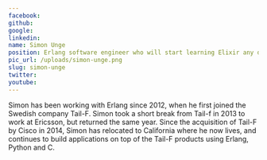 ```yaml
---
facebook: 
github: 
google: 
linkedin: 
name: Simon Unge
position: Erlang software engineer who will start learning Elixir any day now
pic_url: /uploads/simon-unge.png
slug: simon-unge
twitter: 
youtube: 
---
```

<p>Simon&nbsp;has been working with Erlang since 2012, when he first joined the Swedish company Tail-F. Simon took a short break from Tail-f in 2013 to work at Ericsson, but returned the same year. Since the acquisition of Tail-F by Cisco in 2014, Simon has relocated to California where he now lives, and continues to build applications on top of the Tail-F products using Erlang, Python and C.</p>
